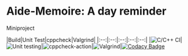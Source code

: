 # Aide-Memoire: A day reminder


Miniproject 

|Build|Unit Test|cppcheck|Valgrind|
|:--:|:--:|:--:|:--:|:--:|
|![C/C++ CI](https://github.com/stepin104959/Aide-Memoire-A-day-reminder/workflows/C/C++%20CI/badge.svg)|![Unit testing](https://github.com/stepin104959/Aide-Memoire-A-day-reminder/workflows/Unit%20testing/badge.svg)|![cppcheck-action](https://github.com/stepin104959/Aide-Memoire-A-day-reminder/workflows/cppcheck-action/badge.svg)|![Valgrind](https://github.com/stepin104959/Aide-Memoire-A-day-reminder/workflows/Valgrind/badge.svg)|[![Codacy Badge](https://api.codacy.com/project/badge/Grade/b9e4db3d8e9d4b948dd888393b9948de)](https://app.codacy.com/gh/stepin104959/Aide-Memoire-A-day-reminder?utm_source=github.com&utm_medium=referral&utm_content=stepin104959/Aide-Memoire-A-day-reminder&utm_campaign=Badge_Grade)



